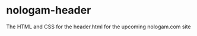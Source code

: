 nologam-header
==============

The HTML and CSS for the header.html for the upcoming nologam.com site
